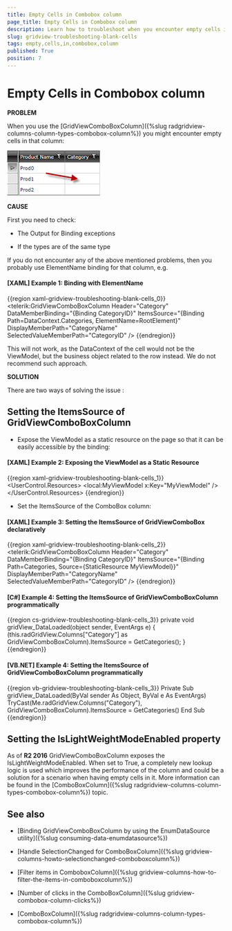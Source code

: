 ```yaml
---
title: Empty Cells in Combobox column
page_title: Empty Cells in Combobox column
description: Learn how to troubleshoot when you encounter empty cells in Combobox column within RadGridView - Telerik's {{ site.framework_name }} DataGrid.
slug: gridview-troubleshooting-blank-cells
tags: empty,cells,in,combobox,column
published: True
position: 7
---
```


# Empty Cells in Combobox column

__PROBLEM__

When you use the [GridViewComboBoxColumn]({%slug radgridview-columns-column-types-combobox-column%}) you might encounter empty cells in that column:

![GridView Troubleshooting Blank Cells](images/gridview_troubleshoot_blank_cells.png)

__CAUSE__

First you need to check:

* The Output for Binding exceptions

* If the types are of the same type

If you do not encounter any of the above mentioned problems, then you probably use ElementName binding for that column, e.g.

#### __[XAML] Example 1: Binding with ElementName__

{{region xaml-gridview-troubleshooting-blank-cells_0}}
	<telerik:GridViewComboBoxColumn Header="Category"
	DataMemberBinding="{Binding CategoryID}"
	ItemsSource="{Binding Path=DataContext.Categories, ElementName=RootElement}"
	DisplayMemberPath="CategoryName"
	SelectedValueMemberPath="CategoryID" />
{{endregion}}

This will not work, as the DataContext of the cell would not be the ViewModel, but the business object related to the row instead. We do not recommend such approach.

__SOLUTION__

There are two ways of solving the issue : 

## Setting the ItemsSource of GridViewComboBoxColumn

* Expose the ViewModel as a static resource on the page so that it can be easily accessible by the binding:

#### __[XAML] Example 2: Exposing the ViewModel as a Static Resource__

{{region xaml-gridview-troubleshooting-blank-cells_1}}
	<UserControl.Resources>
	    <local:MyViewModel x:Key="MyViewModel" />
	</UserControl.Resources>
{{endregion}}

* Set the ItemsSource of the ComboBox column:

#### __[XAML] Example 3: Setting the ItemsSource of GridViewComboBox declaratively__

{{region xaml-gridview-troubleshooting-blank-cells_2}}
	<telerik:GridViewComboBoxColumn Header="Category"
	DataMemberBinding="{Binding CategoryID}"
	ItemsSource="{Binding Path=Categories, Source={StaticResource MyViewModel}}"
	DisplayMemberPath="CategoryName"
	SelectedValueMemberPath="CategoryID" />
{{endregion}}

#### __[C#] Example 4: Setting the ItemsSource of GridViewComboBoxColumn programmatically__

{{region cs-gridview-troubleshooting-blank-cells_3}}
	private void gridView_DataLoaded(object sender, EventArgs e)
	{
	    (this.radGridView.Columns["Category"] as GridViewComboBoxColumn).ItemsSource = GetCategories();
	}
{{endregion}}

#### __[VB.NET] Example 4: Setting the ItemsSource of GridViewComboBoxColumn programmatically__

{{region vb-gridview-troubleshooting-blank-cells_3}}
	Private Sub gridView_DataLoaded(ByVal sender As Object, ByVal e As EventArgs)
	    TryCast(Me.radGridView.Columns("Category"), GridViewComboBoxColumn).ItemsSource = GetCategories()
	End Sub
{{endregion}}

## Setting the IsLightWeightModeEnabled property

As of __R2 2016__ GridViewComboBoxColumn exposes the IsLightWeightModeEnabled. When set to True, a completely new lookup logic is used which improves the performance of the column and could be a solution for a scenario when having empty cells in it. More information can be found in the [ComboBoxColumn]({%slug radgridview-columns-column-types-combobox-column%}) topic.

## See also

 * [Binding GridViewComboBoxColumn by using the EnumDataSource utility]({%slug consuming-data-enumdatasource%})
 
 * [Handle SelectionChanged for ComboBoxColumn]({%slug gridview-columns-howto-selectionchanged-comboboxcolumn%})
  
 * [Filter items in ComboboxColumn]({%slug gridview-columns-how-to-filter-the-items-in-comboboxcolumn%})

 * [Number of clicks in the ComboBoxColumn]({%slug gridview-combobox-column-clicks%})

 * [ComboBoxColumn]({%slug radgridview-columns-column-types-combobox-column%})

